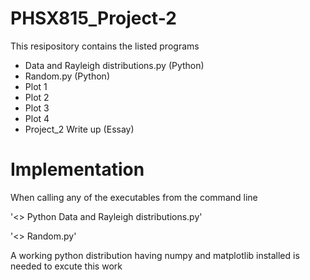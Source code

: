 # PHSX815_Project-2

This resipository contains the listed programs

* Data and Rayleigh distributions.py (Python)
* Random.py (Python)
* Plot 1
* Plot 2
* Plot 3
* Plot 4
* Project_2 Write up (Essay)

# Implementation
When calling any of the executables from the command line 

'<> Python Data and Rayleigh distributions.py'

'<> Random.py'

A working python distribution having numpy and matplotlib installed is needed to excute this work
